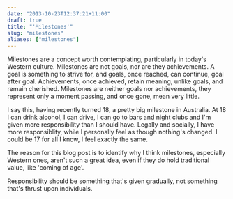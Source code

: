 ```yaml
---
date: "2013-10-23T12:37:21+11:00"
draft: true
title: "'Milestones'"
slug: "milestones"
aliases: ["milestones"]
---
```

Milestones are a concept worth contemplating, particularly in today's Western culture. Milestones are not goals, nor are they achievements. A goal is something to strive for, and goals, once reached, can continue, goal after goal. Achievements, once achieved, retain meaning, unlike goals, and remain cherished. Milestones are neither goals nor achievements, they represent only a moment passing, and once gone, mean very little.  

I say this, having recently turned 18, a pretty big milestone in Australia. At 18 I can drink alcohol, I can drive, I can go to bars and night clubs and I'm given more responsibility than I should have. Legally and socially, I have more responsiblity, while I personally feel as though nothing's changed. I could be 17 for all I know, I feel exactly the same.  

The reason for this blog post is to identify why I think milestones, especially Western ones, aren't such a great idea, even if they do hold traditional value, like 'coming of age'.  

Responsibility should be something that's given gradually, not something that's thrust upon individuals.
